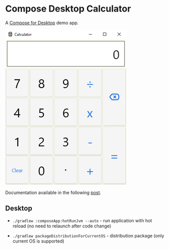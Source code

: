 # Compose Desktop Calculator

A [Compose for Desktop](https://www.jetbrains.com/lp/compose/) demo app.

![Compose Desktop Calculator Screenshot](./screenshot.png)

Documentation available in the following [post](https://simply-how.com/getting-started-with-compose-for-desktop).

## Desktop
- `./gradlew :composeApp:hotRunJvm --auto` - run application with hot reload (no need to relaunch after code change)

- `./gradlew packageDistributionForCurrentOS` -  distribution package (only current OS is supported)
